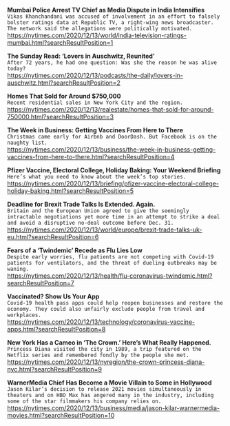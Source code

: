 **Mumbai Police Arrest TV Chief as Media Dispute in India Intensifies**\
`Vikas Khanchandani was accused of involvement in an effort to falsely bolster ratings data at Republic TV, a right-wing news broadcaster. The network said the allegations were politically motivated.`\
https://nytimes.com/2020/12/13/world/india-television-ratings-mumbai.html?searchResultPosition=1

**The Sunday Read: ‘Lovers in Auschwitz, Reunited’**\
`After 72 years, he had one question: Was she the reason he was alive today?`\
https://nytimes.com/2020/12/13/podcasts/the-daily/lovers-in-auschwitz.html?searchResultPosition=2

**Homes That Sold for Around $750,000**\
`Recent residential sales in New York City and the region.`\
https://nytimes.com/2020/12/13/realestate/homes-that-sold-for-around-750000.html?searchResultPosition=3

**The Week in Business: Getting Vaccines From Here to There**\
`Christmas came early for Airbnb and DoorDash. But Facebook is on the naughty list.`\
https://nytimes.com/2020/12/13/business/the-week-in-business-getting-vaccines-from-here-to-there.html?searchResultPosition=4

**Pfizer Vaccine, Electoral College, Holiday Baking: Your Weekend Briefing**\
`Here’s what you need to know about the week’s top stories.`\
https://nytimes.com/2020/12/13/briefing/pfizer-vaccine-electoral-college-holiday-baking.html?searchResultPosition=5

**Deadline for Brexit Trade Talks Is Extended. Again.**\
`Britain and the European Union agreed to give the seemingly intractable negotiations yet more time in an attempt to strike a deal and avoid a disruptive no-deal outcome before Dec. 31.`\
https://nytimes.com/2020/12/13/world/europe/brexit-trade-talks-uk-eu.html?searchResultPosition=6

**Fears of a ‘Twindemic’ Recede as Flu Lies Low**\
`Despite early worries, flu patients are not competing with Covid-19 patients for ventilators, and the threat of dueling outbreaks may be waning.`\
https://nytimes.com/2020/12/13/health/flu-coronavirus-twindemic.html?searchResultPosition=7

**Vaccinated? Show Us Your App**\
`Covid-19 health pass apps could help reopen businesses and restore the economy. They could also unfairly exclude people from travel and workplaces.`\
https://nytimes.com/2020/12/13/technology/coronavirus-vaccine-apps.html?searchResultPosition=8

**New York Has a Cameo in ‘The Crown.’ Here’s What Really Happened.**\
`Princess Diana visited the city in 1989, a trip featured on the Netflix series and remembered fondly by the people she met.`\
https://nytimes.com/2020/12/13/nyregion/the-crown-princess-diana-nyc.html?searchResultPosition=9

**WarnerMedia Chief Has Become a Movie Villain to Some in Hollywood**\
`Jason Kilar’s decision to release 2021 movies simultaneously in theaters and on HBO Max has angered many in the industry, including some of the star filmmakers his company relies on.`\
https://nytimes.com/2020/12/13/business/media/jason-kilar-warnermedia-movies.html?searchResultPosition=10

